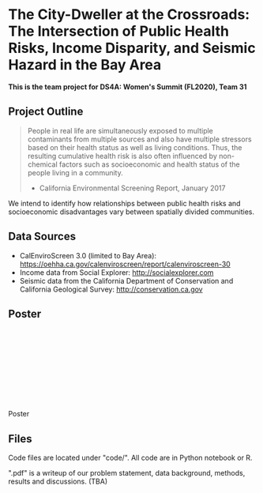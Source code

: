 # The City-Dweller at the Crossroads: The Intersection of Public Health Risks, Income Disparity, and Seismic Hazard in the Bay Area
__This is the team project for DS4A: Women's Summit (FL2020), Team 31__

## Project Outline
> People in real life are simultaneously exposed to multiple contaminants from multiple sources and also have multiple stressors based on their health status as well as living conditions. Thus, the resulting cumulative health risk is also often influenced by non-chemical factors such as socioeconomic and health status of the people living in a community.
> - California Environmental Screening Report, January 2017

We intend to identify how relationships between public health risks and socioeconomic disadvantages vary between spatially divided communities. 

## Data Sources
* CalEnviroScreen 3.0 (limited to Bay Area): https://oehha.ca.gov/calenviroscreen/report/calenviroscreen-30 
* Income data from Social Explorer: http://socialexplorer.com
* Seismic data from the California Department of Conservation and California Geological Survey: http://conservation.ca.gov

## Poster
<object data="https://github.com/xr-cc/proj-hsg-env-chal/blob/master/Time%2031%20Presentation.pdf" type="application/pdf" width="700px" height="700px">
    <embed src="https://github.com/xr-cc/proj-hsg-env-chal/blob/master/Time%2031%20Presentation.pdf">
        <p>Poster</p>
    </embed>
</object>


## Files
Code files are located under "code/". All code are in Python notebook or R.

".pdf" is a writeup of our problem statement, data background, methods, results and discussions.  (TBA)

